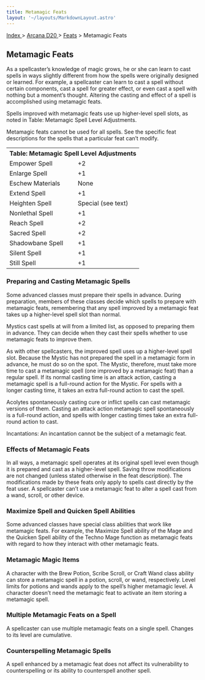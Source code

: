 ```yaml
---
title: Metamagic Feats
layout: '~/layouts/MarkdownLayout.astro'
---
```


[ Index ](/) > [ Arcana D20 ](/arcana.d20.srd) > [Feats](/arcana.d20.srd/feats) > Metamagic Feats

## Metamagic Feats

As a spellcaster’s knowledge of magic grows, he or she can learn to cast
spells in ways slightly different from how the spells were originally designed
or learned. For example, a spellcaster can learn to cast a spell without
certain components, cast a spell for greater effect, or even cast a spell with
nothing but a moment’s thought. Altering the casting and effect of a spell is
accomplished using metamagic feats.

Spells improved with metamagic feats use up higher-level spell slots, as noted
in Table: Metamagic Spell Level Adjustments.

Metamagic feats cannot be used for all spells. See the specific feat
descriptions for the spells that a particular feat can’t modify.


<table> <tr><th colspan="2">Table: Metamagic Spell Level Adjustments</th></tr> <tr><td>Empower Spell</td><td>+2</td></tr> <tr class="shaded"><td>Enlarge Spell</td><td>+1</td></tr> <tr><td>Eschew Materials</td><td>None</td></tr> <tr class="shaded"><td>Extend Spell</td><td>+1</td></tr> <tr><td>Heighten Spell</td><td>Special (see text)</td></tr> <tr class="shaded"><td>Nonlethal Spell</td><td>+1</td></tr> <tr><td>Reach Spell</td><td>+2</td></tr> <tr class="shaded"><td>Sacred Spell</td><td>+2</td></tr> <tr><td>Shadowbane Spell</td><td>+1</td></tr> <tr class="shaded"><td>Silent Spell</td><td>+1</td></tr> <tr><td>Still Spell</td><td>+1</td></tr> </table>


### Preparing and Casting Metamagic Spells

Some advanced classes must prepare their spells in advance. During
preparation, members of these classes decide which spells to prepare with
metamagic feats, remembering that any spell improved by a metamagic feat takes
up a higher-level spell slot than normal.

Mystics cast spells at will from a limited list, as opposed to preparing them
in advance. They can decide when they cast their spells whether to use
metamagic feats to improve them.

As with other spellcasters, the improved spell uses up a higher-level spell
slot. Because the Mystic has not prepared the spell in a metamagic form in
advance, he must do so on the spot. The Mystic, therefore, must take more time
to cast a metamagic spell (one improved by a metamagic feat) than a regular
spell. If its normal casting time is an attack action, casting a metamagic
spell is a full-round action for the Mystic. For spells with a longer casting
time, it takes an extra full-round action to cast the spell.

Acolytes spontaneously casting cure or inflict spells can cast metamagic
versions of them. Casting an attack action metamagic spell spontaneously is a
full-round action, and spells with longer casting times take an extra full-
round action to cast.

Incantations: An incantation cannot be the subject of a metamagic feat.

### Effects of Metamagic Feats

In all ways, a metamagic spell operates at its original spell level even
though it is prepared and cast as a higher-level spell. Saving throw
modifications are not changed (unless stated otherwise in the feat
description). The modifications made by these feats only apply to spells cast
directly by the feat user. A spellcaster can’t use a metamagic feat to alter a
spell cast from a wand, scroll, or other device.

### Maximize Spell and Quicken Spell Abilities

Some advanced classes have special class abilities that work like metamagic
feats. For example, the Maximize Spell ability of the Mage and the Quicken
Spell ability of the Techno Mage function as metamagic feats with regard to
how they interact with other metamagic feats.

### Metamagic Magic Items

A character with the Brew Potion, Scribe Scroll, or Craft Wand class ability
can store a metamagic spell in a potion, scroll, or wand, respectively. Level
limits for potions and wands apply to the spell’s higher metamagic level. A
character doesn’t need the metamagic feat to activate an item storing a
metamagic spell.

### Multiple Metamagic Feats on a Spell

A spellcaster can use multiple metamagic feats on a single spell. Changes to
its level are cumulative.

### Counterspelling Metamagic Spells

A spell enhanced by a metamagic feat does not affect its vulnerability to
counterspelling or its ability to counterspell another spell.

